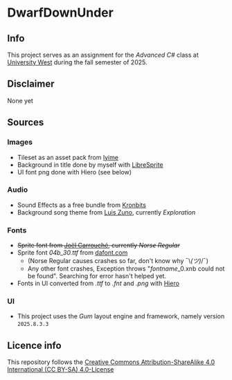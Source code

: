 # DwarfDownUnder
## Info
This project serves as an assignment for the *Advanced C#* class at [University West](https://www.hv.se/) during the fall semester of 2025.

## Disclaimer

None yet

## Sources

### Images
- Tileset as an asset pack from [lyime](https://lyime.itch.io/)
- Background in title done by myself with [LibreSprite](https://libresprite.github.io/#!/)
- UI font png done with Hiero (see below)

### Audio
- Sound Effects as a free bundle from [Kronbits](https://kronbits.itch.io/retrosfx)
- Background song theme from [Luis Zuno](https://soundcloud.com/ansimuz/tracks), currently *Exploration*

### Fonts
- ~~Sprite font from [Joël Carrouché](https://www.1001fonts.com/users/joelcarrouche/), currently *Norse Regular*~~
- Sprite font *04b_30.ttf* from [dafont.com](https://www.dafont.com/04b-30.font) 
    - (Norse Regular causes crashes so far, don't know why ¯\\_(ツ)_/¯)
    - Any other font crashes, Exception throws "*fontname*_0.xnb could not be found". Searching for error hasn't helped yet.
- Fonts in UI converted from *.ttf* to *.fnt* and *.png* with [Hiero](https://docs.flatredball.com/gum/gum-tool/gum-elements/text/use-custom-font#creating-fonts-with-hiero)

### UI
- This project uses the *Gum* layout engine and framework, namely version `2025.8.3.3`

## Licence info

This repository follows the  [Creative Commons Attribution-ShareAlike 4.0 International (CC BY-SA) 4.0-License](https://creativecommons.org/licenses/by-sa/4.0/)